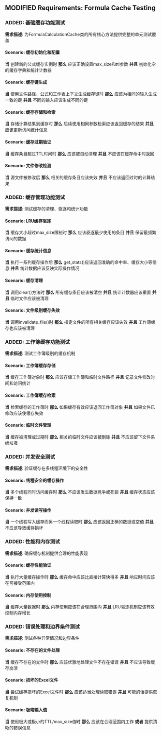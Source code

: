 ## MODIFIED Requirements: Formula Cache Testing

### ADDED: 基础缓存功能测试
**需求描述**: 为FormulaCalculationCache类的所有核心方法提供完整的单元测试覆盖

#### Scenario: 缓存初始化和配置
**当** 创建新的公式缓存实例时
**那么** 应该正确设置max_size和ttl参数
**并且** 初始化空的缓存字典和统计计数器

#### Scenario: 缓存键生成
**当** 使用文件路径、公式和工作表上下文生成缓存键时
**那么** 应该为相同的输入生成一致的键
**并且** 不同的输入应该生成不同的键

#### Scenario: 缓存存储和检索
**当** 存储计算结果到缓存时
**那么** 后续使用相同参数检索应该返回缓存的结果
**并且** 应该更新访问统计信息

#### Scenario: 缓存过期验证
**当** 缓存条目超过TTL时间时
**那么** 应该被自动清理
**并且** 不应该在缓存命中时返回

#### Scenario: 文件修改检测
**当** 源文件被修改后
**那么** 相关的缓存条目应该失效
**并且** 不应该返回过时的计算结果

### ADDED: 缓存管理功能测试
**需求描述**: 测试缓存的清理、驱逐和统计功能

#### Scenario: LRU缓存驱逐
**当** 缓存大小超过max_size限制时
**那么** 应该驱逐最少使用的条目
**并且** 保留最频繁访问的数据

#### Scenario: 缓存统计信息
**当** 执行一系列缓存操作后
**那么** get_stats()应该返回准确的命中率、缓存大小等信息
**并且** 统计数据应该反映实际操作情况

#### Scenario: 缓存清理
**当** 调用clear()方法时
**那么** 所有缓存条目应该被清空
**并且** 统计计数器应该重置
**并且** 临时文件应该被清理

#### Scenario: 文件级别缓存失效
**当** 调用invalidate_file()时
**那么** 指定文件的所有相关缓存应该失效
**并且** 工作簿缓存也应该被清理

### ADDED: 工作簿缓存功能测试
**需求描述**: 测试工作簿级别的缓存机制

#### Scenario: 工作簿缓存存储
**当** 缓存工作簿对象时
**那么** 应该存储工作簿和临时文件路径
**并且** 记录文件修改时间和访问统计

#### Scenario: 工作簿缓存检索
**当** 检索缓存的工作簿时
**那么** 如果缓存有效应该返回工作簿对象
**并且** 如果文件已修改应该使缓存失效

#### Scenario: 临时文件管理
**当** 缓存被清理或过期时
**那么** 相关的临时文件应该被删除
**并且** 不应该留下文件系统垃圾

### ADDED: 并发安全测试
**需求描述**: 验证缓存在多线程环境下的安全性

#### Scenario: 线程安全的缓存操作
**当** 多个线程同时访问缓存时
**那么** 不应该发生数据竞争或死锁
**并且** 缓存状态应该保持一致

#### Scenario: 并发读写操作
**当** 一个线程写入缓存而另一个线程读取时
**那么** 应该返回正确的数据或空值
**并且** 不应该导致缓存损坏

### ADDED: 性能和内存测试
**需求描述**: 确保缓存机制提供合理的性能表现

#### Scenario: 缓存性能验证
**当** 执行大量缓存操作时
**那么** 缓存命中应该比直接计算快得多
**并且** 响应时间应该在可接受范围内

#### Scenario: 内存使用控制
**当** 缓存大量数据时
**那么** 内存使用应该在合理范围内
**并且** LRU驱逐机制应该有效控制内存增长

### ADDED: 错误处理和边界条件测试
**需求描述**: 测试各种异常情况和边界条件

#### Scenario: 不存在的文件处理
**当** 缓存不存在的文件时
**那么** 应该优雅地处理文件不存在错误
**并且** 不应该导致缓存崩溃

#### Scenario: 损坏的Excel文件
**当** 尝试缓存损坏的Excel文件时
**那么** 应该适当处理读取错误
**并且** 可能的话提供恢复机制

#### Scenario: 极端输入值
**当** 使用极大或极小的TTL/max_size值时
**那么** 应该在合理范围内工作
**或者** 提供清晰的错误信息